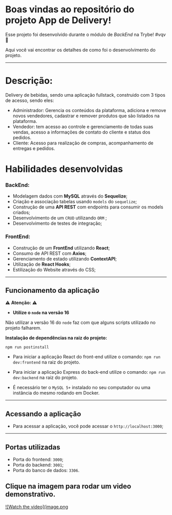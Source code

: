# Boas vindas ao repositório do projeto App de Delivery!

Esse projeto foi desenvolvido durante o módulo de _BackEnd_ na Trybe! #vqv 🚀

Aqui você vai encontrar os detalhes de como foi o desenvolvimento do projeto.

---
# Descrição:
  Delivery de bebidas, sendo uma aplicação fullstack, construido com 3 tipos de acesso, sendo eles:
 - Administrador: Gerencia os conteúdos da plataforma, adiciona e remove novos vendedores, cadastrar e remover produtos que são listados na plataforma.
 - Vendedor: tem acesso ao controle e gerenciamento de todas suas vendas, acesso a informações de contato do cliente e status dos pedidos.
 - Cliente: Acesso para realização de compras, acompanhamento de entregas e pedidos.
  
# Habilidades desenvolvidas
### BackEnd:
 - Modelagem dados com **MySQL** através do **Sequelize**;
 - Criação e associação tabelas usando `models` do `sequelize`;
 - Construção de uma **API REST** com endpoints para consumir os models criados;
 - Desenvolvimento de um `CRUD` utilizando `ORM` ;
 - Desenvolvimento de testes de integração;

 ### FrontEnd:
  - Construção de um **FrontEnd** utilizando **React**;
  - Consumo de API REST com **Axios**;
  - Gerenciamento de estado utilizando **ContextAPI**;
  - Utilização de **React Hooks**;
  - Estilização do Website através do CSS;
 ---

 ## Funcionamento da aplicação

⚠ **Atenção:** ⚠

- **Utilize o `node` na versão 16**

Não utilizar a versão 16 do `node` faz com  que alguns scripts utilizado no projeto falharem.


**Instalação de dependências na raiz do projeto:** 

```
npm run postinstall
```

- Para iniciar a aplicação React do front-end utilize o comando: `npm run dev:frontend` na raiz do projeto.

- Para iniciar a aplicação Express do back-end utilize o comando: `npm run dev:backend` na raiz do projeto.

- É necessário ter o `MySQL 5+` instalado no seu computador ou uma instância do mesmo rodando em Docker.

---

## Acessando a aplicação

- Para acessar a aplicação, você pode acessar o  `http://localhost:3000`;

---

## Portas utilizadas

  - Porta do frontend: `3000`;
  - Porta do backend: `3001`;
  - Porta do banco de dados: `3306`.


## Clique na imagem para rodar um video demonstrativo.

[![Watch the video](image.png](delivery-bebidas-2023-04-13_12.50.20.mp4)
